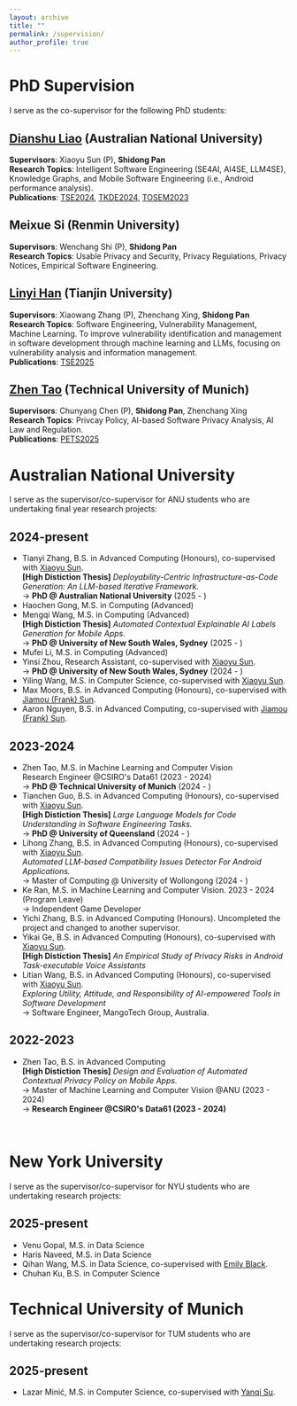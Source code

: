 ```yaml
---
layout: archive
title: ""
permalink: /supervision/
author_profile: true
---
```


<style>
table.imgtable, table.imgtable td{
  border: none;
  /* height: auto; */
  /* text-align: left; */
}

</style>

# <i class="fa fa-fw fa-copy"></i> PhD Supervision

I serve as the co-supervisor for the following PhD students:

## [Dianshu Liao](https://dianshu-liao.github.io/>) (Australian National University)
<strong>Supervisors</strong>: Xiaoyu Sun (P), <strong>Shidong Pan</strong> <br>
<strong>Research Topics</strong>: Intelligent Software Engineering (SE4AI, AI4SE, LLM4SE), Knowledge Graphs, and Mobile Software Engineering (i.e., Android performance analysis). <br>
<strong>Publications</strong>: [TSE2024](https://ieeexplore.ieee.org/document/10734067), [TKDE2024](https://ieeexplore.ieee.org/document/10750898), [TOSEM2023](https://dl.acm.org/doi/10.1145/3597206)

## Meixue Si (Renmin University)
<strong>Supervisors</strong>: Wenchang Shi (P), <strong>Shidong Pan</strong> <br>
<strong>Research Topics</strong>: Usable Privacy and Security, Privacy Regulations, Privacy Notices, Empirical Software Engineering. <br>

## [Linyi Han](https://hanlinyi.github.io/page//) (Tianjin University)
<strong>Supervisors</strong>: Xiaowang Zhang (P), Zhenchang Xing, <strong>Shidong Pan</strong> <br>
<strong>Research Topics</strong>: Software Engineering, Vulnerability Management, Machine Learning. To improve vulnerability identification and management in software development through machine learning and LLMs, focusing on vulnerability analysis and information management. <br>
<strong>Publications</strong>: [TSE2025](https://arxiv.org/pdf/2405.07430)

## [Zhen Tao](https://scholar.google.com.au/citations?hl=en&user=hZLK9jAAAAAJ) (Technical University of Munich)
<strong>Supervisors</strong>: Chunyang Chen (P), <strong>Shidong Pan</strong>, Zhenchang Xing <br>
<strong>Research Topics</strong>: Privcay Policy, AI-based Software Privacy Analysis, AI Law and Regulation. <br>
<strong>Publications</strong>: [PETS2025](https://petsymposium.org/popets/2025/popets-2025-0136.pdf)
<br>

# <i class="fa fa-fw fa-copy"></i> Australian National University

I serve as the supervisor/co-supervisor for ANU students who are undertaking final year research projects:

## 2024-present

<ul>
  <li>
    Tianyi Zhang, B.S. in Advanced Computing (Honours), co-supervised with <a href="https://sunxiaobiu.github.io/">Xiaoyu Sun</a>.<br>
    <strong>[High Distiction Thesis]</strong> <em>Deployability-Centric Infrastructure-as-Code Generation: An LLM-based Iterative Framework.</em><br>
     -> <strong>PhD @ Australian National University</strong> (2025 - )
  </li>

  <li>
     Haochen Gong, M.S. in Computing (Advanced) <br>
  </li>

  <li>
     Mengqi Wang, M.S. in Computing (Advanced) <br>
     <strong>[High Distiction Thesis]</strong> <em>Automated Contextual Explainable AI Labels Generation for Mobile Apps.</em><br>
     -> <strong>PhD @ University of New South Wales, Sydney</strong> (2025 - )
  </li>
  
  <li>
     Mufei Li, M.S. in Computing (Advanced) 
  </li>

  <li>
    Yinsi Zhou, Research Assistant, co-supervised with <a href="https://sunxiaobiu.github.io/">Xiaoyu Sun</a>.<br>
    -> <strong>PhD @ University of New South Wales, Sydney</strong> (2024 - )
  </li>
  
   <li>
    Yiling Wang, M.S. in Computer Science, co-supervised with <a href="https://sunxiaobiu.github.io/">Xiaoyu Sun</a>.<br>
  </li>

  <li>
    Max Moors, B.S. in Advanced Computing (Honours), co-supervised with <a href="https://scholar.google.com/citations?user=l2UCgDYAAAAJ&hl=en">Jiamou (Frank) Sun</a>.<br>
  </li>
  
  <li>
    Aaron Nguyen, B.S. in Advanced Computing, co-supervised with <a href="https://scholar.google.com/citations?user=l2UCgDYAAAAJ&hl=en">Jiamou (Frank) Sun</a>.<br>
  </li>
  
</ul>

## 2023-2024
<ul>
  <li>
    Zhen Tao, M.S. in Machine Learning and Computer Vision<br>
    Research Engineer @CSIRO's Data61 (2023 - 2024)<br>
    -> <strong>PhD @ Technical University of Munich</strong> (2024 - )
  </li>
  
  <li>
    Tianchen Guo, B.S. in Advanced Computing (Honours), co-supervised with <a href="https://sunxiaobiu.github.io/">Xiaoyu Sun</a>.<br>
    <strong>[High Distiction Thesis]</strong> <em>Large Language Models for Code Understanding in Software Engineering Tasks.</em><br>
    -> <strong>PhD @ University of Queensland</strong> (2024 - )
  </li>

   <li>
    Lihong Zhang, B.S. in Advanced Computing (Honours), co-supervised with <a href="https://sunxiaobiu.github.io/">Xiaoyu Sun</a>.<br>
    <em>Automated LLM-based Compatibility Issues Detector For Android Applications.</em><br>
    -> Master of Computing @ University of Wollongong (2024 - )
  </li>

   <li>
     Ke Ran, M.S. in Machine Learning and Computer Vision. 2023 - 2024 (Program Leave) <br>
     -> Independent Game Developer
  </li>
  
   <li>
    Yichi Zhang, B.S. in Advanced Computing (Honours). Uncompleted the project and changed to another supervisor.<br>
  </li>

   <li>
    Yikai Ge, B.S. in Advanced Computing (Honours), co-supervised with <a href="https://sunxiaobiu.github.io/">Xiaoyu Sun</a>.<br>
    <strong>[High Distiction Thesis]</strong> <em> An Empirical Study of Privacy Risks in Android Task-executable Voice Assistants</em><br>
  </li>
  
  <li>
    Litian Wang, B.S. in Advanced Computing (Honours), co-supervised with <a href="https://sunxiaobiu.github.io/">Xiaoyu Sun</a>.<br>
    <em>Exploring Utility, Attitude, and Responsibility of AI-empowered Tools in Software Development</em><br>
    -> Software Engineer, MangoTech Group, Australia.
  </li>
</ul>



## 2022-2023
<ul>
  <li>
    Zhen Tao, B.S. in Advanced Computing <br>
    <strong>[High Distiction Thesis]</strong> <em>Design and Evaluation of Automated Contextual Privacy Policy on Mobile Apps.</em><br>
    -> Master of Machine Learning and Computer Vision @ANU (2023 - 2024) <br>
    ->  <strong>Research Engineer @CSIRO's Data61 (2023 - 2024)</strong>
  </li>
</ul>


<br>

# <i class="fa fa-fw fa-copy"></i> New York University

I serve as the supervisor/co-supervisor for NYU students who are undertaking research projects:

## 2025-present

<ul>
  <li>
   Venu Gopal, M.S. in Data Science<br>
  </li>
  <li>
   Haris Naveed, M.S. in Data Science <br>
  </li>
    <li>
   Qihan Wang, M.S. in Data Science, co-supervised with <a href="https://emblack.github.io/">Emily Black</a>.<br>
  </li>
  <li>
   Chuhan Ku, B.S. in Computer Science<br>
  </li>
</ul>

# <i class="fa fa-fw fa-copy"></i> Technical University of Munich

I serve as the supervisor/co-supervisor for TUM students who are undertaking research projects:

## 2025-present

<ul>
  <li>
   Lazar Minić, M.S. in Computer Science, co-supervised with <a href="https://scholar.google.com/citations?user=27xBaz4AAAAJ&hl=en">Yanqi Su</a>.<br><br>
  </li>
</ul>
